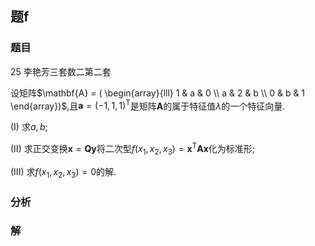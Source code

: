 ## 题f
### 题目
25 李艳芳三套数二第二套 

设矩阵$\mathbf{A} = ( \begin{array}{lll} 1 & a & 0 \\  a & 2 & b \\  0 & b & 1 \end{array})$,且$\mathbf{a} = {( -1,1,1) }^{\mathrm{T}}$是矩阵$\mathbf{A}$的属于特征值$\lambda$的一个特征向量.

(I) 求$a, b$;

(II) 求正交变换$\mathbf{x} = \mathbf{{Qy}}$将二次型$f( {{x}_{1},{x}_{2},{x}_{3}})  = {\mathbf{x}}^{\mathrm{T}}\mathbf{{Ax}}$化为标准形;

(III) 求$f( {{x}_{1},{x}_{2},{x}_{3}})  = 0$的解.
### 分析

### 解
